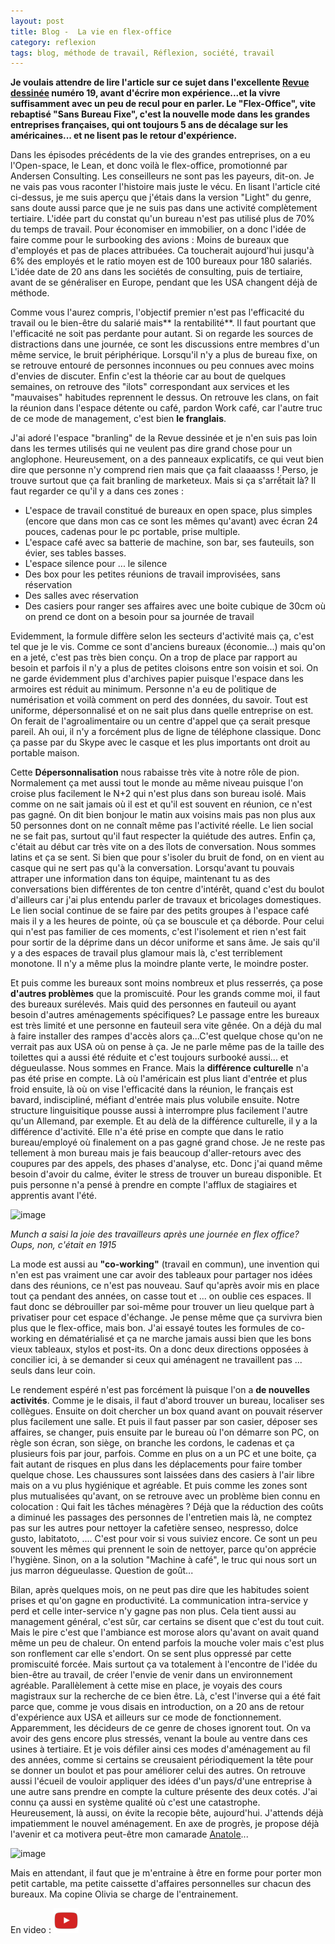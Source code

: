 ```yaml
---
layout: post
title: Blog -  La vie en flex-office
category: reflexion
tags: blog, méthode de travail, Réflexion, société, travail
---
```

**Je voulais attendre de lire l'article sur ce sujet dans l'excellente <a href="https://cheziceman.wordpress.com/2014/01/28/bd-journalisme-la-revue-dessinee-une-actualite-bien-illustree/">Revue dessinée</a> numéro 19, avant d'écrire mon expérience...et la vivre suffisamment avec un peu de recul pour en parler. Le "Flex-Office", vite rebaptisé "Sans Bureau Fixe", c'est la nouvelle mode dans les grandes entreprises françaises, qui ont toujours 5 ans de décalage sur les américaines... et ne lisent pas le retour d'expérience.**

Dans les épisodes précédents de la vie des grandes entreprises, on a eu l'Open-space, le Lean, et donc voilà le flex-office, promotionné par Andersen Consulting. Les conseilleurs ne sont pas les payeurs, dit-on. Je ne vais pas vous raconter l'histoire mais juste le vécu. En lisant l'article cité ci-dessus, je me suis aperçu que j'étais dans la version "Light" du genre, sans doute aussi parce que je ne suis pas dans une activité complètement tertiaire. L'idée part du constat qu'un bureau n'est pas utilisé plus de 70% du temps de travail. Pour économiser en immobilier, on a donc l'idée de faire comme pour le surbooking des avions : Moins de bureaux que d'employés et pas de places attribuées. Ca toucherait aujourd'hui jusqu'à 6% des employés et le ratio moyen est de 100 bureaux pour 180 salariés. L'idée date de 20 ans dans les sociétés de consulting, puis de tertiaire, avant de se généraliser en Europe, pendant que les USA changent déjà de méthode.

Comme vous l'aurez compris, l'objectif premier n'est pas l'efficacité du travail ou le bien-être du salarié mais** la rentabilité**. Il faut pourtant que l'efficacité ne soit pas perdante pour autant. Si on regarde les sources de distractions dans une journée, ce sont les discussions entre membres d'un même service, le bruit périphérique. Lorsqu'il n'y a plus de bureau fixe, on se retrouve entouré de personnes inconnues ou peu connues avec moins d'envies de discuter. Enfin c'est la théorie car au bout de quelques semaines, on retrouve des "ilots" correspondant aux services et les "mauvaises" habitudes reprennent le dessus. On retrouve les clans, on fait la réunion dans l'espace détente ou café, pardon Work café, car l'autre truc de ce mode de management, c'est bien **le franglais**.

J'ai adoré l'espace "branling" de la Revue dessinée et je n'en suis pas loin dans les termes utilisés qui ne veulent pas dire grand chose pour un anglophone. Heureusement, on a des panneaux explicatifs, ce qui veut bien dire que personne n'y comprend rien mais que ça fait claaaasss ! Perso, je trouve surtout que ça fait branling de marketeux. Mais si ça s'arrếtait là? Il faut regarder ce qu'il y a dans ces zones :

* L'espace de travail constitué de bureaux en open space, plus simples (encore que dans mon cas ce sont les mêmes qu'avant) avec écran 24 pouces, cadenas pour le pc portable, prise multiple.
* L'espace café avec sa batterie de machine, son bar, ses fauteuils, son évier, ses tables basses.
* L'espace silence pour ... le silence
* Des box pour les petites réunions de travail improvisées, sans réservation
* Des salles avec réservation
* Des casiers pour ranger ses affaires avec une boite cubique de 30cm où on prend ce dont on a besoin pour sa journée de travail

Evidemment, la formule diffère selon les secteurs d'activité mais ça, c'est tel que je le vis. Comme ce sont d'anciens bureaux (économie...) mais qu'on en a jeté, c'est pas très bien conçu. On a trop de place par rapport au besoin et parfois il n'y a plus de petites cloisons entre son voisin et soi. On ne garde évidemment plus d'archives papier puisque l'espace dans les armoires est réduit au minimum. Personne n'a eu de politique de numérisation et voilà comment on perd des données, du savoir. Tout est uniforme, dépersonnalisé et on ne sait plus dans quelle entreprise on est. On ferait de l'agroalimentaire ou un centre d'appel que ça serait presque pareil. Ah oui, il n'y a forcément plus de ligne de téléphone classique. Donc ça passe par du Skype avec le casque et les plus importants ont droit au portable maison.

Cette **Dépersonnalisation** nous rabaisse très vite à notre rôle de pion. Normalement ça met aussi tout le monde au même niveau puisque l'on croise plus facilement le N+2 qui n'est plus dans son bureau isolé. Mais comme on ne sait jamais où il est et qu'il est souvent en réunion, ce n'est pas gagné. On dit bien bonjour le matin aux voisins mais pas non plus aux 50 personnes dont on ne connaît même pas l'activité réelle. Le lien social ne se fait pas, surtout qu'il faut respecter la quiétude des autres. Enfin ça, c'était au début car très vite on a des îlots de conversation. Nous sommes latins et ça se sent. Si bien que pour s'isoler du bruit de fond, on en vient au casque qui ne sert pas qu'à la conversation. Lorsqu'avant tu pouvais attraper une information dans ton équipe, maintenant tu as des conversations bien différentes de ton centre d'intérêt, quand c'est du boulot d'ailleurs car j'ai plus entendu parler de travaux et bricolages domestiques. Le lien social continue de se faire par des petits groupes à l'espace café mais il y a les heures de pointe, où ça se bouscule et ça déborde. Pour celui qui n'est pas familier de ces moments, c'est l'isolement et rien n'est fait pour sortir de la déprime dans un décor uniforme et sans âme. Je sais qu'il y a des espaces de travail plus glamour mais là, c'est terriblement monotone. Il n'y a même plus la moindre plante verte, le moindre poster.

Et puis comme les bureaux sont moins nombreux et plus resserrés, ça pose **d'autres problèmes** que la promiscuité. Pour les grands comme moi, il faut des bureaux surélevés. Mais quid des personnes en fauteuil ou ayant besoin d'autres aménagements spécifiques? Le passage entre les bureaux est très limité et une personne en fauteuil sera vite gênée. On a déjà du mal à faire installer des rampes d'accès alors ça...C'est quelque chose qu'on ne verrait pas aux USA où on pense à ça. Je ne parle même pas de la taille des toilettes qui a aussi été réduite et c'est toujours surbooké aussi... et dégueulasse. Nous sommes en France. Mais la **différence culturelle**&nbsp;n'a pas été prise en compte. Là où l'américain est plus liant d'entrée et plus froid ensuite, là où on vise l'efficacité dans la réunion, le français est bavard, indiscipliné, méfiant d'entrée mais plus volubile ensuite. Notre structure linguisitique pousse aussi à interrompre plus facilement l'autre qu'un Allemand, par exemple. Et au delà de la différence culturelle, il y a la différence d'activité. Elle n'a été prise en compte que dans le ratio bureau/employé où finalement on a pas gagné grand chose. Je ne reste pas tellement à mon bureau mais je fais beaucoup d'aller-retours avec des coupures par des appels, des phases d'analyse, etc. Donc j'ai quand même besoin d'avoir du calme, éviter le stress de trouver un bureau disponible. Et puis personne n'a pensé à prendre en compte l'afflux de stagiaires et apprentis avant l'été.

![image](https://uploads5.wikiart.org/images/edvard-munch/workers-on-their-way-home-1915.jpg!Large.jpg)

*Munch a saisi la joie des travailleurs après une journée en flex office? Oups, non, c'était en 1915*

La mode est aussi au **"co-working"** (travail en commun), une invention qui n'en est pas vraiment une car avoir des tableaux pour partager nos idées dans des réunions, ce n'est pas nouveau. Sauf qu'après avoir mis en place tout ça pendant des années, on casse tout et ... on oublie ces espaces. Il faut donc se débrouiller par soi-même pour trouver un lieu quelque part à privatiser pour cet espace d'échange. Je pense même que ça survivra bien plus que le flex-office, mais bon. J'ai essayé toutes les formules de co-working en dématérialisé et ça ne marche jamais aussi bien que les bons vieux tableaux, stylos et post-its. On a donc deux directions opposées à concilier ici, à se demander si ceux qui aménagent ne travaillent pas ... seuls dans leur coin.

Le rendement espéré n'est pas forcément là puisque l'on a **de nouvelles activités**. Comme je le disais, il faut d'abord trouver un bureau, localiser ses collègues. Ensuite on doit chercher un box quand avant on pouvait réserver plus facilement une salle. Et puis il faut passer par son casier, déposer ses affaires, se changer, puis ensuite par le bureau où l'on démarre son PC, on règle son écran, son siège, on branche les cordons, le cadenas et ça plusieurs fois par jour, parfois. Comme en plus on a un PC et une boite, ça fait autant de risques en plus dans les déplacements pour faire tomber quelque chose. Les chaussures sont laissées dans des casiers à l'air libre mais on a vu plus hygiénique et agréable. Et puis comme les zones sont plus mutualisées qu'avant, on se retrouve avec un problème bien connu en colocation : Qui fait les tâches ménagères ? Déjà que la réduction des coûts a diminué les passages des personnes de l'entretien mais là, ne comptez pas sur les autres pour nettoyer la cafetière senseo, nespresso, dolce gusto, labitatoto, .... C'est pour voir si vous suiviez encore. Ce sont un peu souvent les mêmes qui prennent le soin de nettoyer, parce qu'on apprécie l'hygiène. Sinon, on a la solution "Machine à café", le truc qui nous sort un jus marron dégueulasse. Question de goût...

Bilan, après quelques mois, on ne peut pas dire que les habitudes soient prises et qu'on gagne en productivité. La communication intra-service y perd et celle inter-service n'y gagne pas non plus. Cela tient aussi au management général, c'est sûr, car certains se disent que c'est du tout cuit. Mais le pire c'est que l'ambiance est morose alors qu'avant on avait quand même un peu de chaleur. On entend parfois la mouche voler mais c'est plus son ronflement car elle s'endort. On se sent plus oppressé par cette promiscuité forcée. Mais surtout ça va totalement à l'encontre de l'idée du bien-être au travail, de créer l'envie de venir dans un environnement agréable. Parallèlement à cette mise en place, je voyais des cours magistraux sur la recherche de ce bien être. Là, c'est l'inverse qui a été fait parce que, comme je vous disais en introduction, on a 20 ans de retour d'expérience aux USA et ailleurs sur ce mode de fonctionnement. Apparemment, les décideurs de ce genre de choses ignorent tout. On va avoir des gens encore plus stressés, venant la boule au ventre dans ces usines à tertiaire. Et je vois défiler ainsi ces modes d'aménagement au fil des années, comme si certains se creusaient périodiquement la tête pour se donner un boulot et pas pour améliorer celui des autres. On retrouve aussi l'écueil de vouloir appliquer des idées d'un pays/d'une entreprise à une autre sans prendre en compte la culture présente des deux cotés. J'ai connu ça aussi en système qualité où c'est une catastrophe. Heureusement, là aussi, on évite la recopie bête, aujourd'hui. J'attends déjà impatiemment le nouvel aménagement. En axe de progrès, je propose déjà l'avenir et ca motivera peut-être mon camarade&nbsp;<a href="https://anatolemblog.wordpress.com/">Anatole</a>...

![image](https://filedn.eu/llqi9IBxlYouGRXYG2xlROb/img/2018/flexoffice.jpg)

Mais en attendant, il faut que je m'entraine à être en forme pour porter mon petit cartable, ma petite caissette d'affaires personnelles sur chacun des bureaux. Ma copine Olivia se charge de l'entrainement.

En video : [![video](/images/youtube.png)](https://www.youtube.com/watch?v=vWz9VN40nCA)
